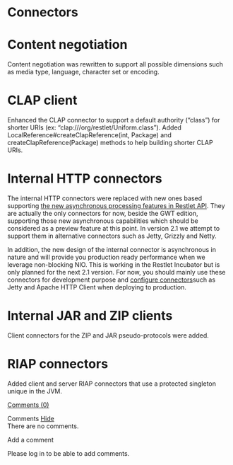 Connectors
==========

Content negotiation
===================

Content negotiation was rewritten to support all possible dimensions
such as media type, language, character set or encoding.

CLAP client
===========

Enhanced the CLAP connector to support a default authority (“class”) for
shorter URIs (ex: “clap:///org/restlet/Uniform.class”). Added
LocalReference\#createClapReference(int, Package) and
createClapReference(Package) methods to help building shorter CLAP URIs.

Internal HTTP connectors
========================

The internal HTTP connectors were replaced with new ones based
supporting [the new asynchronous processing features in Restlet
API](http://web.archive.org/web/20120114235255/http://wiki.restlet.org/developers/172-restlet/297-restlet.html).
They are actually the only connectors for now, beside the GWT edition,
supporting those new asynchronous capabilities which should be
considered as a preview feature at this point. In version 2.1 we attempt
to support them in alternative connectors such as Jetty, Grizzly and
Netty.

In addition, the new design of the internal connector is asynchronous in
nature and will provide you production ready performance when we
leverage non-blocking NIO. This is working in the Restlet Incubator but
is only planned for the next 2.1 version. For now, you should mainly use
these connectors for development purpose and [configure
connectors](http://web.archive.org/web/20120114235255/http://wiki.restlet.org/docs_2.0/13-restlet/27-restlet/325-restlet/37-restlet.html "Connectors")such
as Jetty and Apache HTTP Client when deploying to production.

Internal JAR and ZIP clients
============================

Client connectors for the ZIP and JAR pseudo-protocols were added.

RIAP connectors
===============

Added client and server RIAP connectors that use a protected singleton
unique in the JVM.

[Comments
(0)](http://web.archive.org/web/20120114235255/http://wiki.restlet.org/docs_2.0/13-restlet/21-restlet/171-restlet/61-restlet.html#)

Comments
[Hide](http://web.archive.org/web/20120114235255/http://wiki.restlet.org/docs_2.0/13-restlet/21-restlet/171-restlet/61-restlet.html#)
\
There are no comments.

Add a comment

Please log in to be able to add comments.
